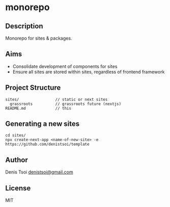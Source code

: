 # monorepo

## Description

Monorepo for sites & packages.

## Aims

- Consolidate development of components for sites
- Ensure all sites are stored within sites, regardless of frontend framework

## Project Structure

```
sites/                // static or next sites  
  grassroots          // grassroots future (nextjs)  
README.md             // this
```

## Generating a new sites

```
cd sites/
npx create-next-app <name-of-new-site> -e https://github.com/denistsoi/template
```

## Author

Denis Tsoi <denistsoi@gmail.com>

## License

MIT
